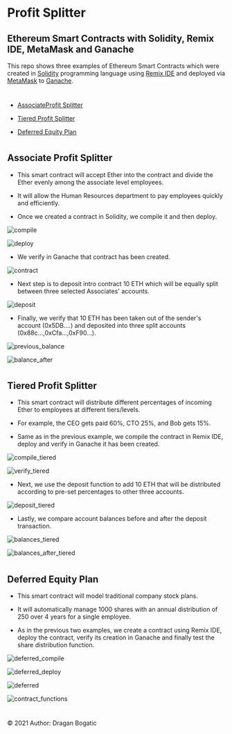 # Profit Splitter 

## Ethereum Smart Contracts with Solidity, Remix IDE, MetaMask and Ganache


This repo shows three examples of Ethereum Smart Contracts which were created in [Solidity](https://docs.soliditylang.org/en/v0.7.4/) programming language using [Remix IDE](https://remix.ethereum.org/#optimize=false&runs=200&evmVersion=null&version=soljson-v0.7.4+commit.3f05b770.js/) and deployed via [MetaMask](https://metamask.io/) to [Ganache](https://www.trufflesuite.com/ganache). 
#

* [AssociateProfit Splitter](#associate-profit-splitter)

* [Tiered Profit Splitter](#tiered-profit-splitter)

* [Deferred Equity Plan](#deferred-equity-plan)

#
## Associate Profit Splitter


* This smart contract will accept Ether into the contract and divide the Ether evenly among the associate level employees. 

* It will allow the Human Resources department to pay employees quickly and efficiently.

* Once we created a contract in Solidity, we compile it and then deploy.

![compile](images/Screen_Shot3.png)

![deploy](images/Screen_Shot2.png)

* We verify in Ganache that contract has been created.

![contract](images/Screen_Shot1.png)

* Next step is to deposit intro contract 10 ETH which will be equally split between three selected Associates' accounts.

![deposit](images/Screen_Shot4.png)

* Finally, we verify that 10 ETH has been taken out of the sender's account (0x5DB....) and deposited into three split accounts (0x88c...,0xCfa...,0xF90...).

![previous_balance](images/Screen_Shot5.png)

![balance_after](images/Screen_Shot6.png)

#
## Tiered Profit Splitter

* This smart contract will distribute different percentages of incoming Ether to employees at different tiers/levels. 

* For example, the CEO gets paid 60%, CTO 25%, and Bob gets 15%.

* Same as in the previous example, we compile the contract in Remix IDE, deploy and verify in Ganache it has been created. 

![compile_tiered](images/Screen_Shot7.png)

![verify_tiered](images/Screen_Shot8.png)

* Next, we use the deposit function to add 10 ETH that will be distributed according to pre-set percentages to other three accounts. 

![deposit_tiered](images/Screen_Shot9.png)

* Lastly, we compare account balances before and after the deposit transaction.

![balances_tiered](images/Screen_Shot10.png)

![balances_after_tiered](images/Screen_Shot11.png)

#
## Deferred Equity Plan

* This smart contract will model traditional company stock plans. 

* It will automatically manage 1000 shares with an annual distribution of 250 over 4 years for a single employee.

* As in the previous two examples, we create a contract using Remix IDE, deploy the contract, verify its creation in Ganache and finally test the share distribution function. 

![deferred_compile](images/Screen_Shot12.png)

![deferred_deploy](images/Screen_Shot13.png)

![deferred](images/ScreenShot14.png)

![contract_functions](images/ScreenShot15.png)

#
© 2021 Author: Dragan Bogatic





